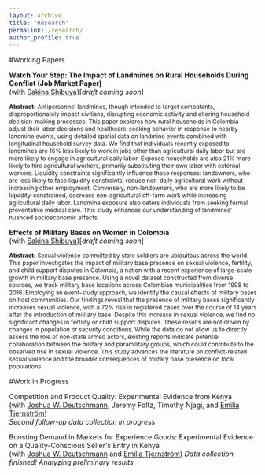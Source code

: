 ```yaml
---
layout: archive
title: "Research"
permalink: /research/
author_profile: true
---
```

#Working Papers

**Watch Your Step: The Impact of Landmines on Rural Households During Conflict (Job Market Paper)**<br>
(with [Sakina Shibuya](https://sakinashibuya.org))[*draft coming soon*]

<p style="font-size: 85%; width=80%"><b>Abstract:</b> Antipersonnel landmines, though intended to target combatants, disproportionately impact civilians, disrupting economic activity and altering household decision-making processes. This paper explores how rural households in Colombia adjust their labor decisions and healthcare-seeking behavior in response to nearby landmine events, using detailed spatial data on landmine events combined with longitudinal household survey data. We find that individuals recently exposed to landmines are 16% less likely to work in jobs other than agricultural daily labor but are more likely to engage in agricultural daily labor. Exposed households are also 21% more likely to hire agricultural workers, primarily substituting their own labor with external workers. Liquidity constraints significantly influence these responses: landowners, who are less likely to face liquidity constraints, reduce non-daily agricultural work without increasing other employment. Conversely, non-landowners, who are more likely to be liquidity-constrained, decrease non-agricultural off-farm work while increasing agricultural daily labor. Landmine exposure also deters individuals from seeking formal preventative medical care. This study enhances our understanding of landmines’ nuanced socioeconomic effects.</p>


**Effects of Military Bases on Women in Colombia**<br>
(with [Sakina Shibuya](https://sakinashibuya.org))[*draft coming soon*]

<p style="font-size: 85%; width=80%"><b>Abstract:</b> Sexual violence committed by state soldiers are ubiquitous across the world. This paper investigates the impact of military base presence on sexual violence, fertility, and child support disputes in Colombia, a nation with a recent experience of large-scale growth in military base presence. Using a novel dataset constructed from diverse sources, we track military base locations across Colombian municipalities from 1998 to 2016. Employing an event-study approach, we identify the causal effects of military bases on host communities. Our findings reveal that the presence of military bases significantly increases sexual violence, with a 72% rise in registered cases over the course of 14 years after the introduction of military base. Despite this increase in sexual violence, we find no significant changes in fertility or child support disputes. These results are not driven by changes in population or security conditions. While the data do not allow us to directly assess the role of non-state armed actors, existing reports indicate potential collaboration between the military and paramilitary groups, which could contribute to the observed rise in sexual violence. This study advances the literature on conflict-related sexual violence and the broader consequences of military base presence on local populations.</p>

#Work in Progress

Competition and Product Quality: Experimental Evidence from Kenya<br>
(with [Joshua W. Deutschmann](https://jwdeutschmann.com), Jeremy Foltz, Timothy Njagi, and [Emilia Tjernström](https://emiliatjernstrom.com))<br>
*Second follow-up data collection in progress*

Boosting Demand in Markets for Experience Goods: Experimental Evidence on a Quality-Conscious Seller's Entry in Kenya<br>
(with [Joshua W. Deutschmann](https://jwdeutschmann.com) and [Emilia Tjernström](https://emiliatjernstrom.com))
*Data collection finished! Analyzing preliminary results*


